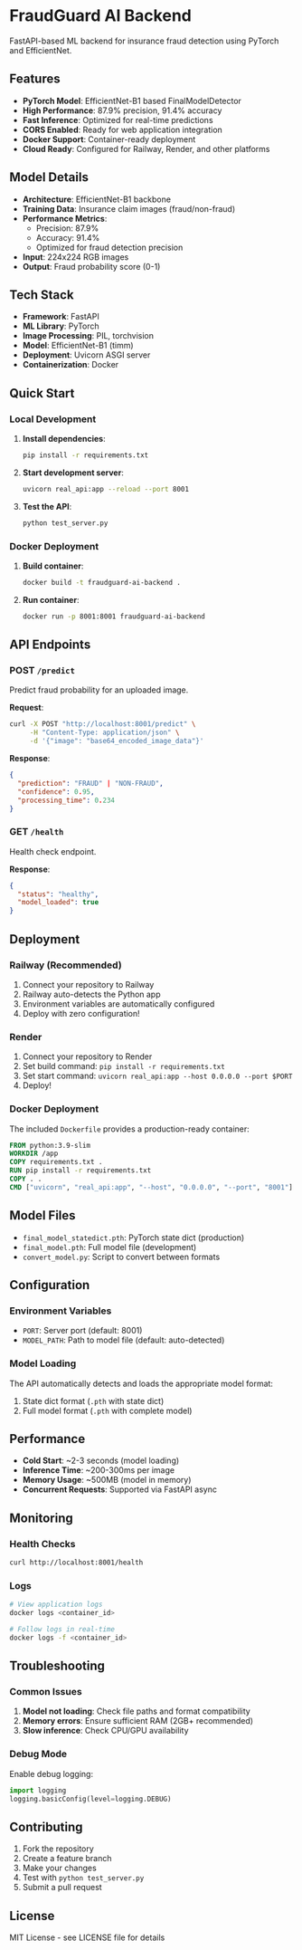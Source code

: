 # FraudGuard AI Backend

FastAPI-based ML backend for insurance fraud detection using PyTorch and EfficientNet.

## Features

- **PyTorch Model**: EfficientNet-B1 based FinalModelDetector
- **High Performance**: 87.9% precision, 91.4% accuracy
- **Fast Inference**: Optimized for real-time predictions
- **CORS Enabled**: Ready for web application integration
- **Docker Support**: Container-ready deployment
- **Cloud Ready**: Configured for Railway, Render, and other platforms

## Model Details

- **Architecture**: EfficientNet-B1 backbone
- **Training Data**: Insurance claim images (fraud/non-fraud)
- **Performance Metrics**:
  - Precision: 87.9%
  - Accuracy: 91.4%
  - Optimized for fraud detection precision
- **Input**: 224x224 RGB images
- **Output**: Fraud probability score (0-1)

## Tech Stack

- **Framework**: FastAPI
- **ML Library**: PyTorch
- **Image Processing**: PIL, torchvision
- **Model**: EfficientNet-B1 (timm)
- **Deployment**: Uvicorn ASGI server
- **Containerization**: Docker

## Quick Start

### Local Development

1. **Install dependencies**:
   ```bash
   pip install -r requirements.txt
   ```

2. **Start development server**:
   ```bash
   uvicorn real_api:app --reload --port 8001
   ```

3. **Test the API**:
   ```bash
   python test_server.py
   ```

### Docker Deployment

1. **Build container**:
   ```bash
   docker build -t fraudguard-ai-backend .
   ```

2. **Run container**:
   ```bash
   docker run -p 8001:8001 fraudguard-ai-backend
   ```

## API Endpoints

### POST `/predict`

Predict fraud probability for an uploaded image.

**Request**:
```bash
curl -X POST "http://localhost:8001/predict" \
     -H "Content-Type: application/json" \
     -d '{"image": "base64_encoded_image_data"}'
```

**Response**:
```json
{
  "prediction": "FRAUD" | "NON-FRAUD",
  "confidence": 0.95,
  "processing_time": 0.234
}
```

### GET `/health`

Health check endpoint.

**Response**:
```json
{
  "status": "healthy",
  "model_loaded": true
}
```

## Deployment

### Railway (Recommended)

1. Connect your repository to Railway
2. Railway auto-detects the Python app
3. Environment variables are automatically configured
4. Deploy with zero configuration!

### Render

1. Connect your repository to Render
2. Set build command: `pip install -r requirements.txt`
3. Set start command: `uvicorn real_api:app --host 0.0.0.0 --port $PORT`
4. Deploy!

### Docker Deployment

The included `Dockerfile` provides a production-ready container:

```dockerfile
FROM python:3.9-slim
WORKDIR /app
COPY requirements.txt .
RUN pip install -r requirements.txt
COPY . .
CMD ["uvicorn", "real_api:app", "--host", "0.0.0.0", "--port", "8001"]
```

## Model Files

- `final_model_statedict.pth`: PyTorch state dict (production)
- `final_model.pth`: Full model file (development)
- `convert_model.py`: Script to convert between formats

## Configuration

### Environment Variables

- `PORT`: Server port (default: 8001)
- `MODEL_PATH`: Path to model file (default: auto-detected)

### Model Loading

The API automatically detects and loads the appropriate model format:

1. State dict format (`.pth` with state dict)
2. Full model format (`.pth` with complete model)

## Performance

- **Cold Start**: ~2-3 seconds (model loading)
- **Inference Time**: ~200-300ms per image
- **Memory Usage**: ~500MB (model in memory)
- **Concurrent Requests**: Supported via FastAPI async

## Monitoring

### Health Checks

```bash
curl http://localhost:8001/health
```

### Logs

```bash
# View application logs
docker logs <container_id>

# Follow logs in real-time
docker logs -f <container_id>
```

## Troubleshooting

### Common Issues

1. **Model not loading**: Check file paths and format compatibility
2. **Memory errors**: Ensure sufficient RAM (2GB+ recommended)
3. **Slow inference**: Check CPU/GPU availability

### Debug Mode

Enable debug logging:

```python
import logging
logging.basicConfig(level=logging.DEBUG)
```

## Contributing

1. Fork the repository
2. Create a feature branch
3. Make your changes
4. Test with `python test_server.py`
5. Submit a pull request

## License

MIT License - see LICENSE file for details